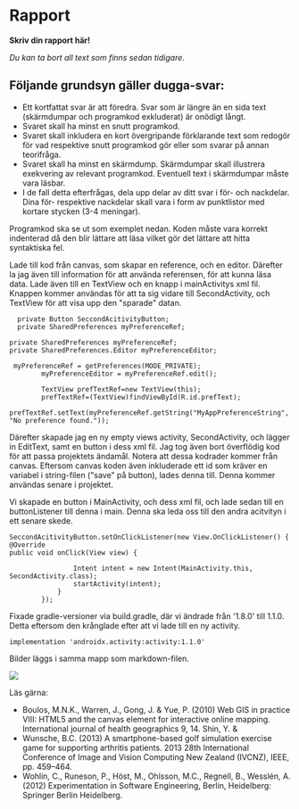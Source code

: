 
# Rapport

**Skriv din rapport här!**

_Du kan ta bort all text som finns sedan tidigare_.

## Följande grundsyn gäller dugga-svar:

- Ett kortfattat svar är att föredra. Svar som är längre än en sida text (skärmdumpar och programkod exkluderat) är onödigt långt.
- Svaret skall ha minst en snutt programkod.
- Svaret skall inkludera en kort övergripande förklarande text som redogör för vad respektive snutt programkod gör eller som svarar på annan teorifråga.
- Svaret skall ha minst en skärmdump. Skärmdumpar skall illustrera exekvering av relevant programkod. Eventuell text i skärmdumpar måste vara läsbar.
- I de fall detta efterfrågas, dela upp delar av ditt svar i för- och nackdelar. Dina för- respektive nackdelar skall vara i form av punktlistor med kortare stycken (3-4 meningar).

Programkod ska se ut som exemplet nedan. Koden måste vara korrekt indenterad då den blir lättare att läsa vilket gör det lättare att hitta syntaktiska fel.


Lade till kod från canvas, som skapar en reference, och en editor. Därefter la jag även till information för att använda
referensen, för att kunna läsa data. Lade även till en TextView och en knapp i mainActivitys xml fil. Knappen kommer användas
för att ta sig vidare till SecondActivity, och TextView för att visa upp den "sparade" datan.
```
  private Button SeccondAcitivityButton;
  private SharedPreferences myPreferenceRef;
```
```
private SharedPreferences myPreferenceRef;
private SharedPreferences.Editor myPreferenceEditor;

 myPreferenceRef = getPreferences(MODE_PRIVATE);
        myPreferenceEditor = myPreferenceRef.edit();

        TextView prefTextRef=new TextView(this);
        prefTextRef=(TextView)findViewById(R.id.prefText);
        prefTextRef.setText(myPreferenceRef.getString("MyAppPreferenceString", "No preference found."));
```
Därefter skapade jag en ny empty views activity, SecondActivity, och lägger in EditText, samt en button i dess xml fil. Jag tog även bort överflödig kod för att passa projektets ändamål. 
Notera att dessa kodrader kommer från canvas. Eftersom canvas koden även inkluderade ett id som kräver en variabel i string-filen ("save" på button), lades denna till. 
Denna kommer användas senare i projektet.

Vi skapade en button i MainActivity, och dess xml fil, och lade sedan till en buttonListener till denna i main. Denna ska 
leda oss till den andra acitvityn i ett senare skede.
```
SeccondAcitivityButton.setOnClickListener(new View.OnClickListener() {
@Override
public void onClick(View view) {

                Intent intent = new Intent(MainActivity.this, SecondActivity.class);
                startActivity(intent);
            }
        });
```
Fixade gradle-versioner via build.gradle, där vi ändrade från '1.8.0' till 1.1.0. Detta eftersom den krånglade efter att vi lade till
en ny activity.
```
implementation 'androidx.activity:activity:1.1.0'
```

Bilder läggs i samma mapp som markdown-filen.

![](android.png)

Läs gärna:

- Boulos, M.N.K., Warren, J., Gong, J. & Yue, P. (2010) Web GIS in practice VIII: HTML5 and the canvas element for interactive online mapping. International journal of health geographics 9, 14. Shin, Y. &
- Wunsche, B.C. (2013) A smartphone-based golf simulation exercise game for supporting arthritis patients. 2013 28th International Conference of Image and Vision Computing New Zealand (IVCNZ), IEEE, pp. 459–464.
- Wohlin, C., Runeson, P., Höst, M., Ohlsson, M.C., Regnell, B., Wesslén, A. (2012) Experimentation in Software Engineering, Berlin, Heidelberg: Springer Berlin Heidelberg.
